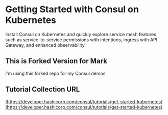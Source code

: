 # Getting Started with Consul on Kubernetes

Install Consul on Kubernetes and quickly explore service mesh features such as service-to-service permissions with intentions, ingress with API Gateway, and enhanced observability.

## This is Forked Version for Mark

I'm using this forked repo for my Consul demos

## Tutorial Collection URL

[https://developer.hashicorp.com/consul/tutorials/get-started-kubernetes](https://developer.hashicorp.com/consul/tutorials/get-started-kubernetes)
